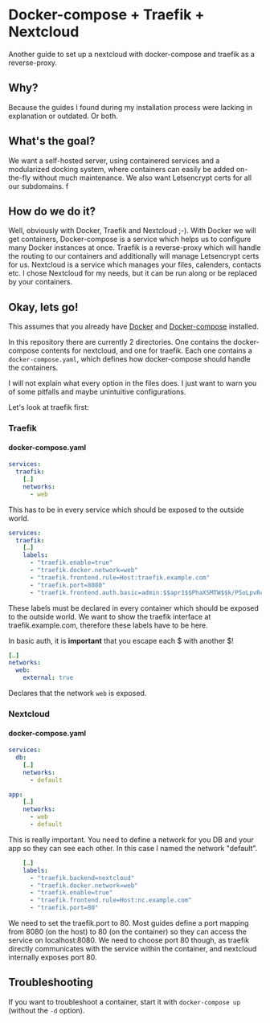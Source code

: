 # Docker-compose + Traefik + Nextcloud

Another guide to set up a nextcloud with docker-compose and traefik as a reverse-proxy. 

## Why?

Because the guides I found during my installation process were lacking in explanation or outdated. Or both.

## What's the goal?

We want a self-hosted server, using containered services and a modularized docking system, where containers can easily be added on-the-fly without much maintenance. We also want Letsencrypt certs for all our subdomains.
f
## How do we do it?

Well, obviously with Docker, Traefik and Nextcloud ;-). With Docker we will get containers, Docker-compose is a service which helps us to configure many Docker instances at once. Traefik is a reverse-proxy which will handle the routing to our containers and additionally will manage Letsencrypt certs for us. Nextcloud is a service which manages your files, calenders, contacts etc. I chose Nextcloud for my needs, but it can be run along or be replaced by your containers.

## Okay, lets go!

This assumes that you already have [Docker](https://docs.docker.com/install/linux/docker-ce/ubuntu/#install-using-the-repository) and [Docker-compose](https://docs.docker.com/compose/install/) installed.

In this repository there are currently 2 directories. One contains the docker-compose contents for nextcloud, and one for traefik. Each one contains a `docker-compose.yaml`, which defines how docker-compose should handle the containers. 

I will not explain what every option in the files does. I just want to warn you of some pitfalls and maybe unintuitive configurations.

Let's look at traefik first:

### Traefik

#### docker-compose.yaml

```yaml
services:
  traefik:
    […]
    networks:
      - web
```

This has to be in every service which should be exposed to the outside world.



```yaml
services:
  traefik:
    […]
    labels:
      - "traefik.enable=true"
      - "traefik.docker.network=web"
      - "traefik.frontend.rule=Host:traefik.example.com"
      - "traefik.port=8080"
      - "traefik.frontend.auth.basic=admin:$$apr1$$PhaXSMTW$$k/P5oLpvRcTIG4bnbn/g9/"
```

These labels must be declared in every container which should be exposed to the outside world. We want to show the traefik interface at traefik.example.com, therefore these labels have to be here.

In basic auth, it is **important** that you escape each $ with another $!



```yaml
[…]
networks:
  web:
    external: true
```

Declares that the network `web` is exposed.

### Nextcloud

#### docker-compose.yaml

```yaml
services:
  db:
    […]
    networks:
      - default

app:
    […]
    networks:
      - web
      - default
```

This is really important. You need to define a network for you DB and your app so they can see each other. In this case I named the network "default".



```yaml
    […]
    labels:
      - "traefik.backend=nextcloud"
      - "traefik.docker.network=web"
      - "traefik.enable=true"
      - "traefik.frontend.rule=Host:nc.example.com"
      - "traefik.port=80"
```

We need to set the traefik.port to 80. Most guides define a port mapping from 8080 (on the host) to 80 (on the container) so they can access the service on localhost:8080. We need to choose port 80 though, as traefik directly communicates with the service within the container, and nextcloud internally exposes port 80.

## Troubleshooting

If you want to troubleshoot a container, start it with `docker-compose up` (without the `-d` option).
